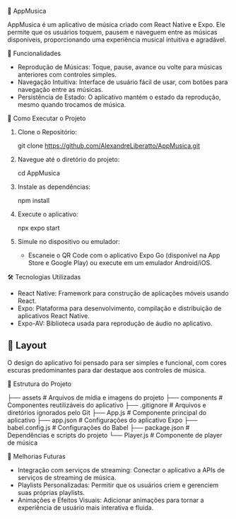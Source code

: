 🎵 AppMusica

AppMusica é um aplicativo de música criado com React Native e Expo. Ele permite que os usuários toquem, pausem e naveguem entre as músicas disponíveis, proporcionando uma experiência musical intuitiva e agradável.

📱 Funcionalidades

- Reprodução de Músicas: Toque, pause, avance ou volte para músicas anteriores com controles simples.
- Navegação Intuitiva: Interface de usuário fácil de usar, com botões para navegação entre as músicas.
- Persistência de Estado: O aplicativo mantém o estado da reprodução, mesmo quando trocamos de música.
  
 🚀 Como Executar o Projeto

1. Clone o Repositório:
    
    git clone https://github.com/AlexandreLiberatto/AppMusica.git
  
2. Navegue até o diretório do projeto:
   
    cd AppMusica
    
3. Instale as dependências:
    
    npm install
  
4. Execute o aplicativo:
    
    npx expo start
    
5. Simule no dispositivo ou emulador:
    - Escaneie o QR Code com o aplicativo Expo Go (disponível na App Store e Google Play) ou execute em um emulador Android/iOS.

 🛠️ Tecnologias Utilizadas

- React Native: Framework para construção de aplicações móveis usando React.
- Expo: Plataforma para desenvolvimento, compilação e distribuição de aplicativos React Native.
- Expo-AV: Biblioteca usada para reprodução de áudio no aplicativo.

## 🎨 Layout

O design do aplicativo foi pensado para ser simples e funcional, com cores escuras predominantes para dar destaque aos controles de música.

 📂 Estrutura do Projeto

├── assets              # Arquivos de mídia e imagens do projeto
├── components          # Componentes reutilizáveis do aplicativo
├── .gitignore          # Arquivos e diretórios ignorados pelo Git
├── App.js              # Componente principal do aplicativo
├── app.json            # Configurações do aplicativo Expo
├── babel.config.js     # Configurações do Babel
├── package.json        # Dependências e scripts do projeto
└── Player.js           # Componente de player de música


 🚧 Melhorias Futuras

- Integração com serviços de streaming: Conectar o aplicativo a APIs de serviços de streaming de música.
- Playlists Personalizadas: Permitir que os usuários criem e gerenciem suas próprias playlists.
- Animações e Efeitos Visuais: Adicionar animações para tornar a experiência de usuário mais interativa e fluida.



